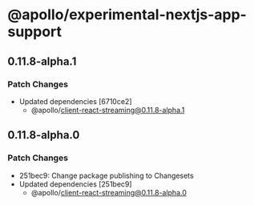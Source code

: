 # @apollo/experimental-nextjs-app-support

## 0.11.8-alpha.1

### Patch Changes

- Updated dependencies [6710ce2]
  - @apollo/client-react-streaming@0.11.8-alpha.1

## 0.11.8-alpha.0

### Patch Changes

- 251bec9: Change package publishing to Changesets
- Updated dependencies [251bec9]
  - @apollo/client-react-streaming@0.11.8-alpha.0
